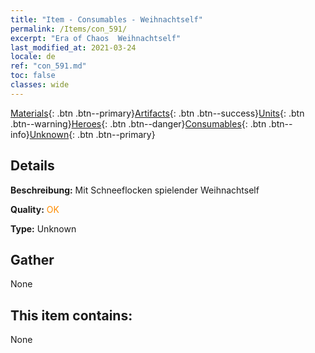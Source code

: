 ```yaml
---
title: "Item - Consumables - Weihnachtself"
permalink: /Items/con_591/
excerpt: "Era of Chaos  Weihnachtself"
last_modified_at: 2021-03-24
locale: de
ref: "con_591.md"
toc: false
classes: wide
---
```

 [Materials](/de/Items/){: .btn .btn--primary}[Artifacts](/de/Items/Artifacts/){: .btn .btn--success}[Units](/de/Items/Units/){: .btn .btn--warning}[Heroes](/de/Items/Heroes/){: .btn .btn--danger}[Consumables](/de/Items/Consumables/){: .btn .btn--info}[Unknown](/de/Items/Unknown/){: .btn .btn--primary}

## Details
 **Beschreibung:** Mit Schneeflocken spielender Weihnachtself

 **Quality:** <span style="color: #FF8C00">OK</span>

 **Type:** Unknown

## Gather

  None

## This item contains:

  None

